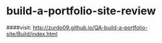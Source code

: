 # build-a-portfolio-site-review
####visit: http://zurdo09.github.io/QA-build-a-portfolio-site/Build/index.html
